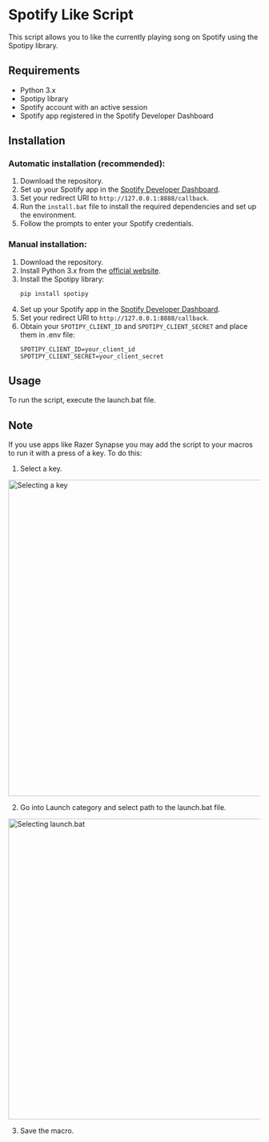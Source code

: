# Spotify Like Script
This script allows you to like the currently playing song on Spotify using the Spotipy library.

## Requirements
- Python 3.x
- Spotipy library
- Spotify account with an active session
- Spotify app registered in the Spotify Developer Dashboard

## Installation
### Automatic installation (recommended):
1. Download the repository.
2. Set up your Spotify app in the [Spotify Developer Dashboard](https://developer.spotify.com/dashboard/applications).
3. Set your redirect URI to `http://127.0.0.1:8888/callback`.
4. Run the `install.bat` file to install the required dependencies and set up the environment.
5. Follow the prompts to enter your Spotify credentials.

### Manual installation:
1. Download the repository.
2. Install Python 3.x from the [official website](https://www.python.org/downloads/).
3. Install the Spotipy library:
   ```bash
   pip install spotipy
   ```
4. Set up your Spotify app in the [Spotify Developer Dashboard](https://developer.spotify.com/dashboard/applications).
5. Set your redirect URI to `http://127.0.0.1:8888/callback`.
6. Obtain your `SPOTIPY_CLIENT_ID` and `SPOTIPY_CLIENT_SECRET` and place them in .env file:
   ```
   SPOTIPY_CLIENT_ID=your_client_id
   SPOTIPY_CLIENT_SECRET=your_client_secret
   ```

## Usage
To run the script, execute the launch.bat file.

## Note
If you use apps like Razer Synapse you may add the script to your macros to run it with a press of a key.
To do this:
1. Select a key.
<img width="652" height="631" alt="Selecting a key" src="https://github.com/user-attachments/assets/70c75db6-e2b9-4677-ae13-e43dede56978" />

2. Go into Launch category and select path to the launch.bat file.
<img width="1220" height="600" alt="Selecting launch.bat" src="https://github.com/user-attachments/assets/35925396-a8a4-489b-964e-bc9efb231ede" />

3. Save the macro.
